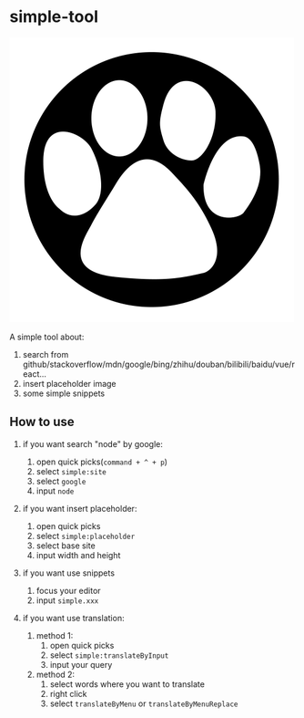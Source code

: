 # simple-tool

![logo](icon.png)

A simple tool about:

1. search from github/stackoverflow/mdn/google/bing/zhihu/douban/bilibili/baidu/vue/react...
2. insert placeholder image
3. some simple snippets

## How to use

1. if you want search "node" by google:
   1. open quick picks(`command + ^ + p`)
   2. select `simple:site`
   3. select `google`
   4. input `node`

2. if you want insert placeholder:
   1. open quick picks
   2. select `simple:placeholder`
   3. select base site
   4. input width and height

3. if you want use snippets
   1. focus your editor
   2. input `simple.xxx`

4. if you want use translation:
   1. method 1:
      1. open quick picks
      2. select `simple:translateByInput`
      3. input your query
   2. method 2:
      1. select words where you want to translate
      2. right click
      3. select `translateByMenu` or `translateByMenuReplace`
